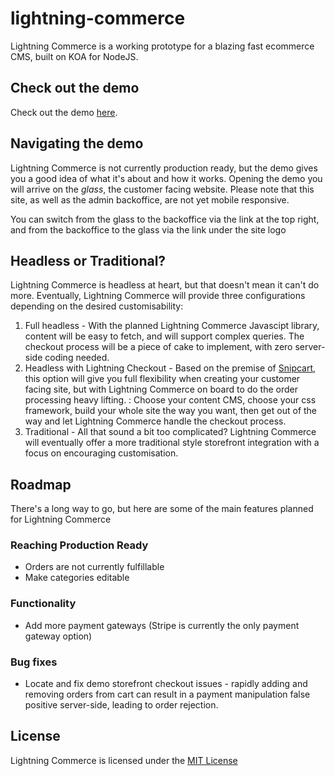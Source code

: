 # lightning-commerce
Lightning Commerce is a working prototype for a blazing fast ecommerce CMS, built on KOA for NodeJS.
## Check out the demo
Check out the demo [here](https://lightning-commerce.herokuapp.com/).
## Navigating the demo
Lightning Commerce is not currently production ready, but the demo gives you a good idea of what it's about and how it works. Opening the demo you will arrive on the *glass*, the customer facing website. Please note that this site, as well as the admin backoffice, are not yet mobile responsive.

You can switch from the glass to the backoffice via the link at the top right, and from the backoffice to the glass via the link under the site logo
## Headless or Traditional?
Lightning Commerce is headless at heart, but that doesn't mean it can't do more. Eventually, Lightning Commerce will provide three configurations depending on the desired customisability:
1. Full headless - With the planned Lightning Commerce Javascipt library, content will be easy to fetch, and will support complex queries. The checkout process will be a piece of cake to implement, with zero server-side coding needed.
2. Headless with Lightning Checkout - Based on the premise of [Snipcart](https://snipcart.com), this option will give you full flexibility when creating your customer facing site, but with Lightning Commerce on board to do the order processing heavy lifting. : Choose your content CMS, choose your css framework, build your whole site the way you want, then get out of the way and let Lightning Commerce handle the checkout process.
3. Traditional - All that sound a bit too complicated? Lightning Commerce will eventually offer a more traditional style storefront integration with a focus on encouraging customisation.

## Roadmap
There's a long way to go, but here are some of the main features planned for Lightning Commerce
### Reaching Production Ready
- Orders are not currently fulfillable
- Make categories editable
### Functionality
- Add more payment gateways (Stripe is currently the only payment gateway option)
### Bug fixes
- Locate and fix demo storefront checkout issues - rapidly adding and removing orders from cart can result in a payment manipulation false positive server-side, leading to order rejection.

## License
Lightning Commerce is licensed under the [MIT License](LICENSE.md)
